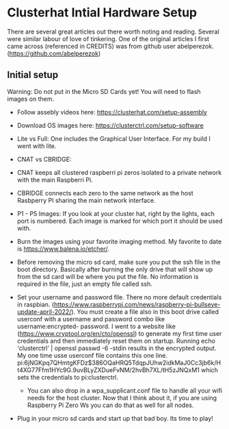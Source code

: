# Clusterhat Intial Hardware Setup  
There are several great articles out there worth noting and reading. Several were similar labour of love of tinkering. One of the original articles I first came across (referenced in CREDITS) was from github user abelperezok. (https://github.com/abelperezok)  

## Initial setup  
Warning: Do not put in the Micro SD Cards yet! You will need to flash images on them.  
- Follow assebly videos here: https://clusterhat.com/setup-assembly   
- Download OS images here: https://clusterctrl.com/setup-software  
 - Lite vs Full: One includes the Graphical User Interface. For my build I went with lite.  
 - CNAT vs CBRIDGE: 
  - CNAT keeps all clustered raspberri pi zeros isolated to a private network with the main Raspberri Pi.  
  - CBRIDGE connects each zero to the same network as the host Rasbperry PI sharing the main network interface.  
 - P1 - P5 Images: If you look at your cluster hat, right by the lights, each port is numbered. Each image is marked for which port it should be used with.  
- Burn the images using your favorite imaging method. My favorite to date is https://www.balena.io/etcher/.  
- Before removing the micro sd card, make sure you put the ssh file in the boot directory. Basically after burning the only drive that will show up from the sd card will be where you put the file. No information is required in the file, just an empty file called ssh. 
- Set your username and password file. There no more default credentials in raspbian. (https://www.raspberrypi.com/news/raspberry-pi-bullseye-update-april-2022/). You must create a file also in this boot drive called userconf with a username and password combo like username:encrypted- password. I went to a website like (https://www.cryptool.org/en/cto/openssl) to generate my first time user credentials and then immediately reset them on startup. Running echo 'clusterctrl' | openssl passwd -6 -stdin results in the encrypted output. My one time usse userconf file contains this one line. pi:$6$jNGKpq7QHmtgKFDz$386OQaHRQ5TdqpJUhw2idkMaJ0Cc3jb6k/Ht4XG77Ffm1HYc9G.9uvBLyZXDueFvNM/2hvBh7XL/tH5zJNQxM1 which sets the credentials to pi:clusterctrl.  
  - You can also drop in a wpa_supplicant.conf file to handle all your wifi needs for the host cluster. Now that I think about it, if you are using Raspberry Pi Zero Ws you can do that as well for all nodes.  

- Plug in your micro sd cards and start up that bad boy. Its time to play!  
